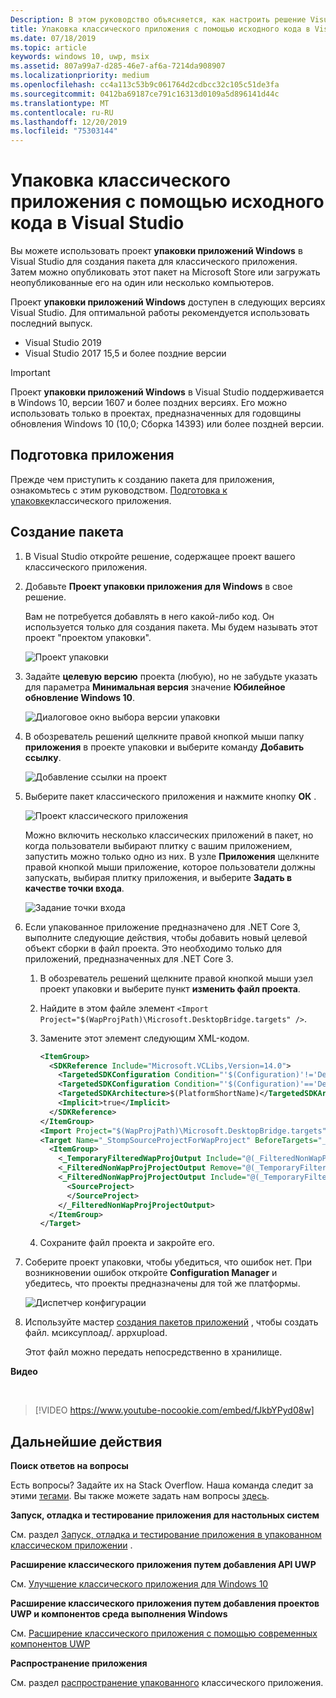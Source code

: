 ```yaml
---
Description: В этом руководство объясняется, как настроить решение Visual Studio для редактирования, отладки и упаковки классических приложений.
title: Упаковка классического приложения с помощью исходного кода в Visual Studio
ms.date: 07/18/2019
ms.topic: article
keywords: windows 10, uwp, msix
ms.assetid: 807a99a7-d285-46e7-af6a-7214da908907
ms.localizationpriority: medium
ms.openlocfilehash: cc4a113c53b9c061764d2cdbcc32c105c51de3fa
ms.sourcegitcommit: 0412ba69187ce791c16313d0109a5d896141d44c
ms.translationtype: MT
ms.contentlocale: ru-RU
ms.lasthandoff: 12/20/2019
ms.locfileid: "75303144"
---
```

# <a name="package-a-desktop-app-from-source-code-using-visual-studio"></a>Упаковка классического приложения с помощью исходного кода в Visual Studio

Вы можете использовать проект **упаковки приложений Windows** в Visual Studio для создания пакета для классического приложения. Затем можно опубликовать этот пакет на Microsoft Store или загружать неопубликованные его на один или несколько компьютеров.

Проект **упаковки приложений Windows** доступен в следующих версиях Visual Studio. Для оптимальной работы рекомендуется использовать последний выпуск.

* Visual Studio 2019
* Visual Studio 2017 15,5 и более поздние версии

> [!IMPORTANT]
> Проект **упаковки приложений Windows** в Visual Studio поддерживается в Windows 10, версии 1607 и более поздних версиях. Его можно использовать только в проектах, предназначенных для годовщины обновления Windows 10 (10,0; Сборка 14393) или более поздней версии.

## <a name="prepare-your-application"></a>Подготовка приложения

Прежде чем приступить к созданию пакета для приложения, ознакомьтесь с этим руководством. [Подготовка к упаковке](desktop-to-uwp-prepare.md)классического приложения.

<a id="new-packaging-project"/>

## <a name="create-a-package"></a>Создание пакета

1. В Visual Studio откройте решение, содержащее проект вашего классического приложения.

2. Добавьте **Проект упаковки приложения для Windows** в свое решение.

   Вам не потребуется добавлять в него какой-либо код. Он используется только для создания пакета. Мы будем называть этот проект "проектом упаковки".

   ![Проект упаковки](images/packaging-project.png)

3. Задайте **целевую версию** проекта (любую), но не забудьте указать для параметра **Минимальная версия** значение **Юбилейное обновление Windows 10**.

   ![Диалоговое окно выбора версии упаковки](images/packaging-version.png)

4. В обозреватель решений щелкните правой кнопкой мыши папку **приложения** в проекте упаковки и выберите команду **Добавить ссылку**.

   ![Добавление ссылки на проект](images/add-project-reference.png)

5. Выберите пакет классического приложения и нажмите кнопку **ОК** .

   ![Проект классического приложения](images/reference-project.png)

   Можно включить несколько классических приложений в пакет, но когда пользователи выбирают плитку с вашим приложением, запустить можно только одно из них. В узле **Приложения** щелкните правой кнопкой мыши приложение, которое пользователи должны запускать, выбирая плитку приложения, и выберите **Задать в качестве точки входа**.

   ![Задание точки входа](images/entry-point-set.png)

6. Если упакованное приложение предназначено для .NET Core 3, выполните следующие действия, чтобы добавить новый целевой объект сборки в файл проекта. Это необходимо только для приложений, предназначенных для .NET Core 3.  

    1. В обозреватель решений щелкните правой кнопкой мыши узел проект упаковки и выберите пункт **изменить файл проекта**.

    2. Найдите в этом файле элемент `<Import Project="$(WapProjPath)\Microsoft.DesktopBridge.targets" />`.

    3. Замените этот элемент следующим XML-кодом.

        ``` xml
        <ItemGroup>
          <SDKReference Include="Microsoft.VCLibs,Version=14.0">
            <TargetedSDKConfiguration Condition="'$(Configuration)'!='Debug'">Retail</TargetedSDKConfiguration>
            <TargetedSDKConfiguration Condition="'$(Configuration)'=='Debug'">Debug</TargetedSDKConfiguration>
            <TargetedSDKArchitecture>$(PlatformShortName)</TargetedSDKArchitecture>
            <Implicit>true</Implicit>
          </SDKReference>
        </ItemGroup>
        <Import Project="$(WapProjPath)\Microsoft.DesktopBridge.targets" />
        <Target Name="_StompSourceProjectForWapProject" BeforeTargets="_ConvertItems">
          <ItemGroup>
            <_TemporaryFilteredWapProjOutput Include="@(_FilteredNonWapProjProjectOutput)" />
            <_FilteredNonWapProjProjectOutput Remove="@(_TemporaryFilteredWapProjOutput)" />
            <_FilteredNonWapProjProjectOutput Include="@(_TemporaryFilteredWapProjOutput)">
              <SourceProject>
              </SourceProject>
            </_FilteredNonWapProjProjectOutput>
          </ItemGroup>
        </Target>
        ```

    4. Сохраните файл проекта и закройте его.

7. Соберите проект упаковки, чтобы убедиться, что ошибок нет. При возникновении ошибок откройте **Configuration Manager** и убедитесь, что проекты предназначены для той же платформы.

   ![Диспетчер конфигурации](images/config-manager.png)

8. Используйте мастер [создания пакетов приложений](../package/packaging-uwp-apps.md) , чтобы создать файл. мсиксуплоад/. appxupload.

   Этот файл можно передать непосредственно в хранилище.

**Видео**

&nbsp;
> [!VIDEO https://www.youtube-nocookie.com/embed/fJkbYPyd08w]

## <a name="next-steps"></a>Дальнейшие действия

**Поиск ответов на вопросы**

Есть вопросы? Задайте их на Stack Overflow. Наша команда следит за этими [тегами](https://stackoverflow.com/questions/tagged/project-centennial+or+desktop-bridge). Вы также можете задать нам вопросы [здесь](https://social.msdn.microsoft.com/Forums/en-US/home?filter=alltypes&sort=relevancedesc&searchTerm=%5BDesktop%20Converter%5D).

**Запуск, отладка и тестирование приложения для настольных систем**

См. раздел [Запуск, отладка и тестирование приложения в упакованном классическом приложении](desktop-to-uwp-debug.md) .

**Расширение классического приложения путем добавления API UWP**

См. [Улучшение классического приложения для Windows 10](https://docs.microsoft.com/windows/apps/desktop/modernize/desktop-to-uwp-enhance)

**Расширение классического приложения путем добавления проектов UWP и компонентов среда выполнения Windows**

См. [Расширение классического приложения с помощью современных компонентов UWP](https://docs.microsoft.com/windows/apps/desktop/modernize/desktop-to-uwp-extend)

**Распространение приложения**

См. раздел [распространение упакованного](https://docs.microsoft.com/windows/apps/desktop/modernize/desktop-to-uwp-distribute) классического приложения.
